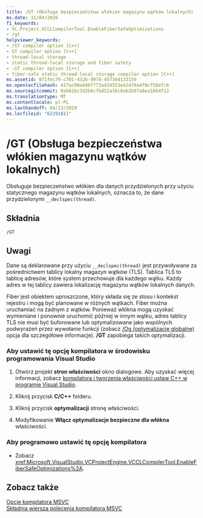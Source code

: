 ```yaml
---
title: /GT (Obsługa bezpieczeństwa włókien magazynu wątków lokalnych)
ms.date: 11/04/2016
f1_keywords:
- VC.Project.VCCLCompilerTool.EnableFiberSafeOptimizations
- /gt
helpviewer_keywords:
- /GT compiler option [C++]
- GT compiler option [C++]
- thread-local storage
- static thread-local storage and fiber safety
- -GT compiler option [C++]
- fiber-safe static thread-local storage compiler option [C++]
ms.assetid: 071fec79-c701-432b-9970-457344133159
ms.openlocfilehash: 417ac00a446f773a424553e42478a4f0cf58efc6
ms.sourcegitcommit: 0ab61bc3d2b6cfbd52a16c6ab2b97a8ea1864f12
ms.translationtype: MT
ms.contentlocale: pl-PL
ms.lasthandoff: 04/23/2019
ms.locfileid: "62291811"
---
```

# <a name="gt-support-fiber-safe-thread-local-storage"></a>/GT (Obsługa bezpieczeństwa włókien magazynu wątków lokalnych)

Obsługuje bezpieczeństwo włókien dla danych przydzielonych przy użyciu statycznego magazynu wątków lokalnych, oznacza to, że dane przydzielonymi `__declspec(thread)`.

## <a name="syntax"></a>Składnia

```
/GT
```

## <a name="remarks"></a>Uwagi

Dane są deklarowane przy użyciu `__declspec(thread)` jest przywoływane za pośrednictwem tablicy lokalny magazyn wątków (TLS). Tablica TLS to tablicę adresów, które system przechowuje dla każdego wątku. Każdy adres w tej tablicy zawiera lokalizację magazynu wątków lokalnych danych.

Fiber jest obiektem uproszczone, który składa się ze stosu i kontekst rejestru i mogą być planowane w różnych wątkach. Fiber można uruchamiać na żadnym z wątków. Ponieważ włókna mogą uzyskać wymieniane i ponownie uruchomić później w innym wątku, adres tablicy TLS nie musi być buforowane lub optymalizowane jako wspólnych podwyrażeń przez wywołanie funkcji (zobacz [/Og (optymalizacje globalne)](og-global-optimizations.md) opcja dla szczegółowe informacje). **/GT** zapobiega takich optymalizacji.

### <a name="to-set-this-compiler-option-in-the-visual-studio-development-environment"></a>Aby ustawić tę opcję kompilatora w środowisku programowania Visual Studio

1. Otwórz projekt **stron właściwości** okno dialogowe. Aby uzyskać więcej informacji, zobacz [kompilatora i tworzenia właściwości ustaw C++ w programie Visual Studio](../working-with-project-properties.md).

1. Kliknij przycisk **C/C++** folderu.

1. Kliknij przycisk **optymalizacji** stronę właściwości.

1. Modyfikowanie **Włącz optymalizacje bezpieczne dla włókna** właściwości.

### <a name="to-set-this-compiler-option-programmatically"></a>Aby programowo ustawić tę opcję kompilatora

- Zobacz <xref:Microsoft.VisualStudio.VCProjectEngine.VCCLCompilerTool.EnableFiberSafeOptimizations%2A>.

## <a name="see-also"></a>Zobacz także

[Opcje kompilatora MSVC](compiler-options.md)<br/>
[Składnia wiersza polecenia kompilatora MSVC](compiler-command-line-syntax.md)
